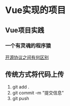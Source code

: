 # Vue实现的项目

## Vue项目实践

### 一个有灵魂的程序猿
[开源协议之间有何区别](https://www.zhihu.com/question/19568896)

## 传统方式将代码上传
1. git add .
2. git commit -m "提交信息"
3. git push 